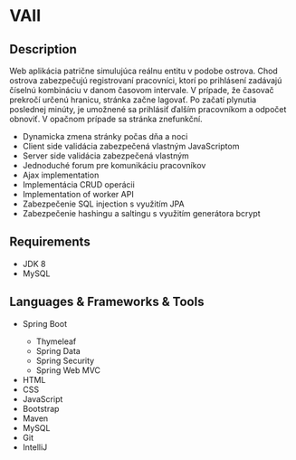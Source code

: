 <h1>VAII</h1>
<h2>Description</h2>
<p>
 <p>Web aplikácia patrične simulujúca reálnu entitu v podobe ostrova. Chod ostrova zabezpečujú registrovaní pracovníci, ktorí po prihlásení zadávajú číselnú kombináciu v danom časovom intervale. V prípade, že časovač prekročí určenú hranicu, stránka začne lagovať. Po začatí plynutia poslednej minúty, je umožnené sa prihlásiť ďalším pracovníkom a odpočet obnoviť. V opačnom prípade sa stránka znefunkční.</p>
  <ul>
    <li>Dynamicka zmena stránky počas dňa a noci</li>
    <li>Client side validácia zabezpečená vlastným JavaScriptom</li>
    <li>Server side validácia zabezpečená vlastným</li>
    <li>Jednoduché forum pre komunikáciu pracovníkov</li>
    <li>Ajax implementation</li>
    <li>Implementácia CRUD operácii</li>
    <li>Implementation of worker API</li>
    <li>Zabezpečenie SQL injection s využitím JPA</li>
    <li>Zabezpečenie hashingu a saltingu s využitím generátora bcrypt</li>
  </ul>
</p>
<h2>Requirements</h2>
    <ul>
      <li>JDK 8</li>
      <li>MySQL</li>
    </ul>

<h2>Languages & Frameworks & Tools</h2>
<ul>
  <li>Spring Boot</li>
    <ul>
      <li>Thymeleaf</li>
      <li>Spring Data</li>
      <li>Spring Security</li>
      <li>Spring Web MVC</li>
    </ul>
  <li>HTML</li>
  <li>CSS</li>
  <li>JavaScript</li>
  <li>Bootstrap</li>
  <li>Maven</li>
  <li>MySQL</li>
  <li>Git</li>
  <li>IntelliJ</li>
</ul>
